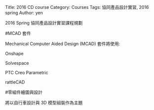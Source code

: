 Title: 2016 CD course
Category: Courses
Tags: 協同產品設計實習, 2016 spring
Author: yen

2016 Spring 協同產品設計實習課程規劃

<!-- PELICAN_END_SUMMARY -->

#MCAD 套件

Mechanical Computer Aided Design (MCAD) 套件將使用:

Onshape

Solvespace

PTC Creo Parametric

rattleCAD

#零組件繪圖與設計

將以自行車設計與 3D 模型組裝作為主題